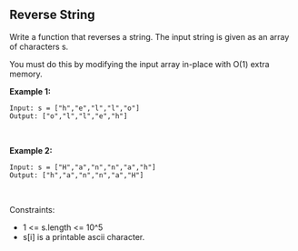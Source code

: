 ## Reverse String

Write a function that reverses a string. The input string is given as an array of characters s.

You must do this by modifying the input array in-place with O(1) extra memory.

 

**Example 1:**

```
Input: s = ["h","e","l","l","o"]
Output: ["o","l","l","e","h"]
```

<br>

**Example 2:**

```
Input: s = ["H","a","n","n","a","h"]
Output: ["h","a","n","n","a","H"]
```

<br> 

Constraints:

* 1 <= s.length <= 10^5
* s[i] is a printable ascii character.